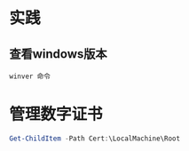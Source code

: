 # 实践

## 查看windows版本

```
winver 命令
```

# 管理数字证书

```powershell
Get-ChildItem -Path Cert:\LocalMachine\Root
```

